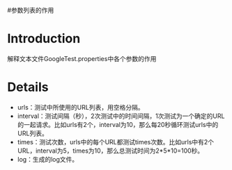 #参数列表的作用

# Introduction #

解释文本文件GoogleTest.properties中各个参数的作用


# Details #

  * urls：测试中所使用的URL列表，用空格分隔。
  * interval：测试间隔（秒），2次测试中的时间间隔，1次测试为一个确定的URL的一起请求。比如urls有2个，interval为10，那么每20秒循环测试urls中的URL列表。
  * times：测试次数，urls中的每个URL都测试times次数。比如urls中有2个URL，interval为5，times为10，那么总测试时间为2\*5\*10=100秒。
  * log：生成的log文件。